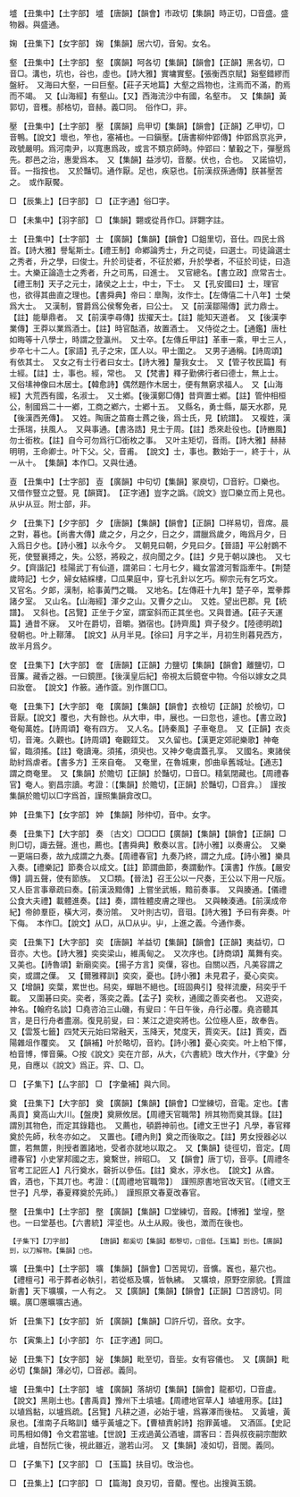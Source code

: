 <!-- { "loadSidebar": true } -->
墭	【丑集中】【土字部】	墭	【唐韻】【韻會】市政切【集韻】時正切，□音盛。盛物器。與盛通。

婅	【丑集下】【女字部】	婅	【集韻】居六切，音匊。女名。

壑	【丑集中】【土字部】	壑	【廣韻】呵各切【集韻】【韻會】【正韻】黑各切，□音□。溝也，坑也，谷也，虛也。【詩大雅】實墉實壑。【張衡西京賦】谿壑錯繆而盤紆。　又海曰大壑，一曰巨壑。【莊子天地篇】大壑之爲物也，注焉而不滿，酌焉而不竭。　又【山海經】有壑山。【又】西海流沙中有國，名壑市。　又【集韻】黃郭切，音穫。郝格切，音赫。義□同。　俗作□，非。

壓	【丑集中】【土字部】	壓	【廣韻】烏甲切【集韻】【韻會】【正韻】乙甲切，□音鴨。【說文】壞也，笮也，塞補也。一曰鎭壓。【唐書柳仲郢傳】仲郢爲京兆尹，政號嚴明。爲河南尹，以寬惠爲政，或言不類京師時。仲郢曰：輦轂之下，彈壓爲先。郡邑之治，惠愛爲本。　又【集韻】益涉切，音嬮。伏也，合也。　又諾協切，音。一指按也。　又於豔切。通作厭。足也，疾惡也。【前漢叔孫通傳】朕甚壓苦之。　或作厭饜。

□	【辰集上】【日字部】	□	【正字通】俗□字。

□	【未集中】【羽字部】	□	【集韻】翾或從肙作□。詳翾字註。

士	【丑集中】【士字部】	士	【廣韻】【集韻】【韻會】□鉏里切，音仕。四民士爲首。【詩大雅】譽髦斯士。【禮王制】命鄕論秀士，升之司徒，曰選士。司徒論選士之秀者，升之學，曰俊士。升於司徒者，不征於鄕，升於學者，不征於司徒，曰造士。大樂正論造士之秀者，升之司馬，曰進士。　又官總名。【書立政】庶常吉士。【禮王制】天子之元士，諸侯之上士，中士，下士。　又【孔安國曰】士，理官也，欲得其曲直之理也。【書舜典】帝曰：臯陶，汝作士。【左傳僖二十八年】士榮爲大士。　又漢制，嘗爵爲公侯奪免者，曰公士。　又【前漢鄒陽傳】武力鼎士。【註】能舉鼎者。　又【前漢李尋傳】拔擢天士。【註】能知天道者。　又【後漢李業傳】王莽以業爲酒士。【註】時官酤酒，故置酒士。　又侍從之士。【通鑑】唐杜如晦等十八學士，時謂之登瀛州。　又士卒。【左傳丘甲註】革車一乘，甲士三人，步卒七十二人。【家語】孔子之宋，匡人以。甲士圍之。　又男子通稱。【詩周頌】有依其士。　又女之有士行者曰女士。【詩大雅】釐我女士。　又【管子牧民篇】有士經。【註】士，事也。經，常也。　又【梵書】釋子勤佛行者曰德士，無上士。　又俗塐神像曰木居士。【韓愈詩】偶然題作木居士，便有無窮求福人。　又【山海經】大荒西有國，名淑士。　又士鄕。【後漢鄭□傳】昔齊置士鄕。【註】管仲相桓公，制國爲二十一鄕，工商之鄕六，士鄕十五。　又縣名，勇士縣，屬天水郡，見【後漢西羌傳】。　又姓。陶唐之苗裔士蔿之後，爲士氏，見【統譜】。　又複姓，漢士孫瑞，扶風人。　又與事通。【書洛誥】見士于周。【註】悉來赴役也。【詩豳風】勿士銜枚。【註】自今可勿爲行□銜枚之事。　又叶主矩切，音雨。【詩大雅】赫赫明明，王命卿士。叶下父。父，音甫。　【說文】士，事也。數始于一，終于十，从一从十。　【集韻】本作□。又與仕通。

壴	【丑集中】【士字部】	壴	【廣韻】中句切【集韻】冢庾切，□音紵。□樂也。又借作豎立之豎。見【韻寶】。　【正字通】豈字之譌。《說文》豈□樂立而上見也。从屮从豆。附士部，非。

夕	【丑集下】【夕字部】	夕	【唐韻】【集韻】【韻會】【正韻】□祥易切，音席。晨之對，暮也。【尚書大傳】歲之夕，月之夕，日之夕，謂臘爲歲夕，晦爲月夕，日入爲日夕也。【詩小雅】以永今夕。　又朝見曰朝，夕見曰夕。【晉語】平公射鷃不死，使豎襄搏之，失。公怒，將殺之，叔向聞之夕。【註】夕見于朝以諫也。　又七夕。【齊諧記】桂陽武丁有仙道，謂弟曰：七月七夕，織女當渡河暫詣牽牛。【荆楚歲時記】七夕，婦女結綵樓，□瓜果庭中，穿七孔針以乞巧。柳宗元有乞巧文。　又官名。夕郞，漢制，給事黃門之職。　又地名。【左傳莊十九年】楚子卒，鬻拳葬諸夕室。　又山名。【山海經】渾夕之山。又曹夕之山。　又姓。望出巴郡。見【統譜】。　又斜也。【呂覽】正坐于夕室，謂室斜而正其坐也。又與昔通。【莊子天運篇】通昔不寐。　又叶在爵切，音皭。猶宿也。【詩齊風】齊子發夕。【陸德明疏】發朝也。叶上鞹薄。　【說文】从月半見。【徐曰】月字之半，月初生則暮見西方，故半月爲夕。

奁	【丑集下】【大字部】	奩	【唐韻】【正韻】力鹽切【集韻】【韻會】離鹽切，□音簾。藏香之器。一曰鏡匣。【後漢皇后紀】帝視太后鏡奩中物。今俗以嫁女之具曰妝奩。　【說文】作籢。通作匳。別作匲□□。

奄	【丑集下】【大字部】	奄	【廣韻】【集韻】【韻會】衣檢切【正韻】於檢切，□音厭。【說文】覆也，大有餘也。从大申，申，展也。一曰忽也，遽也。【書立政】奄甸萬姓。【詩周頌】奄有四方。　又人名。【詩秦風】子車奄息。　又【正韻】衣炎切，音淹。久觀也。【詩周頌】奄觀銍艾。　又久留也。【漢更定郊祀樂歌】神奄留，臨須搖。【註】奄讀淹。須搖，須臾也。又神夕奄虞蓋孔享。　又國名。東諸侯助紂爲虐者。【書多方】王來自奄。　又奄里，在魯城東，卽曲阜舊城址。【通志】謂之商奄里。　又【集韻】於贍切【正韻】於豔切，□音□。精氣閉藏也。【周禮春官】奄人。劉昌宗讀。考證：〔【集韻】於贍切，【正韻】於豔切，□音弇。〕　謹按集韻於贍切以□字爲首，謹照集韻弇改□。 

妕	【丑集下】【女字部】	妕	【集韻】陟仲切，音中。女字。

奏	【丑集下】【大字部】	奏	〔古文〕□□□□【廣韻】【集韻】【韻會】【正韻】□則□切，諏去聲。進也，薦也。【書舜典】敷奏以言。【詩小雅】以奏膚公。　又樂一更端曰奏，故九成謂之九奏。【周禮春官】九奏乃終，謂之九成。【詩小雅】樂具入奏。【禮樂記】節奏合以成文。【註】節謂曲節，奏謂動作。【漢書】作族。【嚴安傳】調五聲，使有節族。　又□類。【晉法】召王公以一尺奏，王公以下用一尺版。　又人臣言事章疏曰奏。【前漢汲黯傳】上嘗坐武帳，黯前奏事。　又與腠通。【儀禮公食大夫禮】載體進奏。【註】奏，謂牲體皮膚之理也。　又與輳湊通。【前漢成帝紀】帝帥羣臣，橫大河，奏汾隂。　又叶則古切，音珇。【詩大雅】予曰有奔奏。叶下侮。　本作□。【說文】从□，从□从屮。屮，上進之義。今通作奏。

奕	【丑集下】【大字部】	奕	【唐韻】羊益切【集韻】【韻會】【正韻】夷益切，□音亦。大也。【詩大雅】奕奕梁山，維禹甸之。　又次序也。【詩商頌】萬舞有奕。　又美也。【詩魯頌】新廟奕奕。【揚子方言】奕僷，容也。自關以西，凡美容謂之奕，或謂之僷。　又【爾雅釋訓】奕奕，憂也。【詩小雅】未見君子，憂心奕奕。　又【增韻】奕葉，累世也。舄奕，蟬聮不絕也。【班固典引】發祥流慶，舄奕乎千載。　又圍碁曰奕。奕者，落奕之義。【孟子】奕秋，通國之善奕者也。　又遊奕，神名。【翰府名談】□堯咨泊三山磯，有叟曰：午日午後，舟行必覆。堯咨聽其言，是日行舟者盡溺。復見前叟，曰：某江之遊奕將也。公位極人臣，故奉告。　又【雲笈七籤】四梵天元始曰常融天，玉降天，梵度天，賈奕天。【註】賈奕，酉陽雜俎作覆奕。　又【韻補】叶於略切，音約。【詩小雅】憂心奕奕。叶上柏下懌，柏音博，懌音藥。○按《說文》奕在亣部，从大，《六書統》攺大作廾，《字彙》分見，自應以《說文》爲正。弈、□、□。

□	【子集下】【厶字部】	□	【字彙補】與六同。

奠	【丑集下】【大字部】	奠	【廣韻】【集韻】【韻會】□堂練切，音電。定也。【書禹貢】奠高山大川。【盤庚】奠厥攸居。【周禮天官職幣】辨其物而奠其錄。【註】謂別其物色，而定其錄籍也。　又薦也，頓爵神前也。【禮文王世子】凡學，春官釋奠於先師，秋冬亦如之。　又置也。【禮內則】奠之而後取之。【註】男女授器必以篚，若無篚，則授者置諸地，受者亦就地以取之。　又【集韻】徒徑切，音定。【周禮春官】小史掌邦國之志，奠繫世，辨昭□。　又【韻會】唐丁切，音亭。【周禮冬官考工記匠人】凡行奠水，磬折以參伍。【註】奠水，渟水也。　【說文】从酋。酋，酒也，下其丌也。考證：〔【周禮地官職幣】〕　謹照原書地官改天官。〔【禮文王世子】凡學，春夏釋奠於先師。〕　謹照原文春夏改春官。 

壂	【丑集中】【土字部】	壂	【廣韻】【集韻】□堂練切，音殿。【博雅】堂堭，壂也。一曰堂基也。【六書統】滓垽也。从土从殿。後也，澂而在後也。

	【子集下】【刀字部】		【唐韻】都奚切【集韻】都黎切，□音低。【玉篇】剅也。【廣韻】剅，以刀解物。【集韻】□也。

壙	【丑集中】【土字部】	壙	【集韻】【韻會】□苦晃切，音懭。竁也，墓穴也。【禮檀弓】弔于葬者必執引，若從柩及壙，皆執紼。　又壙埌，原野空廓貌。【賈誼新書】天下壙壙，一人有之。　又【廣韻】【集韻】【韻會】【正韻】□苦謗切。同曠。廣□懬曠壙古通。

妡	【丑集下】【女字部】	妡	【廣韻】【集韻】□許斤切，音欣。女字。

尓	【寅集上】【小字部】	尓	【正字通】同□。

妼	【丑集下】【女字部】	妼	【集韻】毗至切，音坒。女有容儀也。　又【廣韻】毗必切【集韻】薄必切，□音邲。義同。

壚	【丑集中】【土字部】	壚	【廣韻】落胡切【集韻】【韻會】龍都切，□音盧。【說文】黑剛土也。【書禹貢】豫州下土墳壚。【周禮地官草人】埴壚用豕。【註】以埴爲黏，以壚爲疏。【呂覽】凡耕之道，必始于壚，爲寡澤而後枯。　又黃壚，黃泉也。【淮南子兵略訓】蟠乎黃壚之下。【曹植責躬詩】抱罪黃壚。　又酒區。【史記司馬相如傳】令文君當壚。【世說】王戎過黃公酒壚，謂客曰：吾與叔夜嗣宗酣飮此壚，自嵆阮亡後，視此雖近，邈若山河。　又【集韻】凌如切，音閭。義同。

□	【子集下】【又字部】	□	【玉篇】扶目切。攺治也。

□	【丑集上】【口字部】	□	【篇海】良刃切，音藺。慳也。出搜眞玉鏡。

